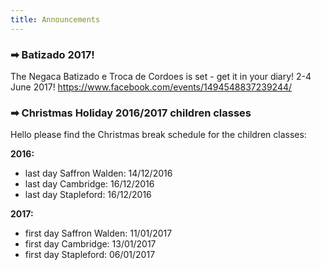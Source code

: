 ```yaml
---
title: Announcements
---
```


### ➡ Batizado 2017!
The Negaca Batizado e Troca de Cordoes is set - get it in your diary! 2-4 June 2017!
https://www.facebook.com/events/1494548837239244/

### ➡ Christmas Holiday 2016/2017 children classes

Hello please find the Christmas break schedule for the children classes:

**2016:**

* last day Saffron Walden: 14/12/2016
* last day Cambridge: 16/12/2016
* last day Stapleford: 16/12/2016


**2017:**

* first day Saffron Walden: 11/01/2017
* first day Cambridge: 13/01/2017
* first day Stapleford: 06/01/2017
